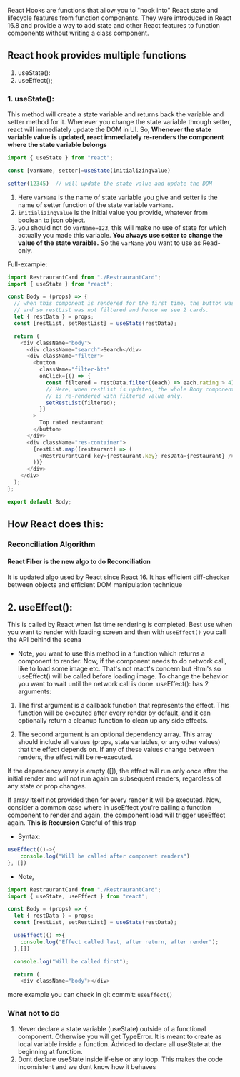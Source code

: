 React Hooks are functions that allow you to "hook into" React state and lifecycle features from function components. They were introduced in React 16.8 and provide a way to add state and other React features to function components without writing a class component.
## React hook provides multiple functions
1. useState():
2. useEffect();
### 1. useState():
This method will create a state variable and returns back the variable and setter method for it. Whenever you change the state variable through setter, react will immediately update the DOM in UI. So,
**Whenever the state variable value is updated, react immediately re-renders the component where the state variable belongs**

```js
import { useState } from "react";

const [varName, setter]=useState(initializingValue)

setter(12345)  // will update the state value and update the DOM
```
1. Here `varName` is the name of state variable you give and setter is the name of setter function of the state variable `varName`.
2. `initializingValue` is the initial value you provide, whatever from boolean to json object.
3. you should not do `varName=123`, this will make no use of state for which actually you made this variable. **You always use setter to change the value of the state varaible.** So the `varName` you want to use as Read-only.

Full-example:
```js
import RestraurantCard from "./RestraurantCard";
import { useState } from "react";

const Body = (props) => {
  // when this component is rendered for the first time, the button was not clicked
  // and so restList was not filtered and hence we see 2 cards.
  let { restData } = props;
  const [restList, setRestList] = useState(restData);

  return (
    <div className="body">
      <div className="search">Search</div>
      <div className="filter">
        <button
          className="filter-btn"
          onClick={() => {
            const filtered = restData.filter((each) => each.rating > 4);
            // Here, when restList is updated, the whole Body component
            // is re-rendered with filtered value only.
            setRestList(filtered);
          }}
        >
          Top rated restaurant
        </button>
      </div>
      <div className="res-container">
        {restList.map((restaurant) => (
          <RestraurantCard key={restaurant.key} resData={restaurant} />
        ))}
      </div>
    </div>
  );
};

export default Body;

```
## How React does this:
### Reconciliation Algorithm
#### React Fiber is the new algo to do Reconciliation
It is updated algo used by React since React 16. It has efficient diff-checker between objects and efficient DOM manipulation technique


## 2. useEffect():
This is called by React when 1st time rendering is completed. Best use when you want to render with loading screen and then with `useEffect()` you call the API behind the scena
* Note, you want to use this method in a function which returns a component to render. Now, if the component needs to do network call, like to load some image etc. That's not react's concern but Html's so useEffect() will be called before loading image. To change the behavior you want to wait until the network call is done.
useEffect(): has 2 arguments:
1. The first argument is a callback function that represents the effect. This function will be executed after every render by default, and it can optionally return a cleanup function to clean up any side effects.

2. The second argument is an optional dependency array. This array should include all values (props, state variables, or any other values) that the effect depends on. If any of these values change between renders, the effect will be re-executed.

If the dependency array is empty ([]), the effect will run only once after the initial render and will not run again on subsequent renders, regardless of any state or prop changes.

If array itself not provided then for every render it will be executed. Now, consider a common case where in useEffect you're calling a function component to render and again, the component load will trigger useEffect again. **This is Recursion** Careful of this trap

* Syntax:
```js
useEffect(()->{
	console.log("Will be called after component renders")
}, [])
```
* Note, 
```js
import RestraurantCard from "./RestraurantCard";
import { useState, useEffect } from "react";

const Body = (props) => {
  let { restData } = props;
  const [restList, setRestList] = useState(restData);

  useEffect(() =>{
    console.log("Effect called last, after return, after render");
  },[])

  console.log("Will be called first");

  return (
    <div className="body"></div>
```

more example you can check in git commit: `useEffect()`


### What not to do
1. Never declare a state variable (useState) outside of a functional component. Otherwise you will get TypeError. It is meant to create as local variable inside a function. Adviced to declare all useState at the beginning at function.
2. Dont declare useState inside if-else or any loop. This makes the code inconsistent and we dont know how it behaves
